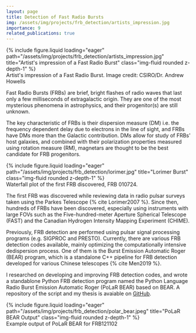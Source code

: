 ```yaml
---
layout: page
title: Detection of Fast Radio Bursts
img: /assets/img/projects/frb_detection/artists_impression.jpg
importance: 9
related_publications: true
---
```


<div class="row">
    <div class="col-sm mt-3 mt-md-0">
        {% include figure.liquid loading="eager" path="/assets/img/projects/frb_detection/artists_impression.jpg" title="Artist's impression of a Fast Radio Burst" class="img-fluid rounded z-depth-1" %}
    </div>
</div>
<div class="caption">
    Artist's impression of a Fast Radio Burst. Image credit: CSIRO/Dr. Andrew Howells
</div>

Fast Radio Bursts (FRBs) are brief, bright flashes of radio waves that last only a few milliseconds of extragalactic origin. They are one of the most mysterious phenomena in astrophysics, and their progenitor(s) are still unknown.

The key characteristic of FRBs is their dispersion measure (DM) i.e. the frequency dependent delay due to electrons in the line of sight, and FRBs have DMs more than the Galactic contribution. DMs allow for study of FRBs' host galaxies, and combined with their polarization properties measured using rotation measure (RM), magnetars are thought to be the best candidate for FRB progenitors.

<div class="row">
    <div class="col-sm mt-3 mt-md-0">
        {% include figure.liquid loading="eager" path="/assets/img/projects/frb_detection/lorimer.jpg" title="Lorimer Burst" class="img-fluid rounded z-depth-1" %}
    </div>
</div>
<div class="caption">
    Waterfall plot of the first FRB discovered, FRB 010724.
</div>

The first FRB was discovered while reviewing data in radio pulsar surveys taken using the Parkes Telescope {% cite Lorimer2007 %}. Since then, hundreds of FRBs have been discovered, especially using instruments with large FOVs such as the Five-hundred-meter Aperture Spherical Telescope (FAST) and the Canadian Hydrogen Intensity Mapping Experiment (CHIME).

Previously, FRB detection are performed using pulsar signal processing programs (e.g. SIGPROC and PRESTO). Currently, there are various FRB detection codes available, mainly optimizing the computationally intensive dedispersion process. One of them is the Burst Emission Automatic Roger (BEAR) program, which is a standalone C++ pipeline for FRB detection developed for various Chinese telescopes {% cite Men2019 %}.

I researched on developing and improving FRB detection codes, and wrote a standablone Python FRB detection program named the Python Language Radio Burst Emission Automatic Roger (PoLaR BEAR) based on BEAR. A repository of the script and my thesis is avaiable on [GitHub](https://github.com/affanadly/PoLaR-BEAR).

<div class="row">
    <div class="col-sm mt-3 mt-md-0">
        {% include figure.liquid loading="eager" path="/assets/img/projects/frb_detection/polar_bear.jpeg" title="PoLaR BEAR Output" class="img-fluid rounded z-depth-1" %}
    </div>
</div>
<div class="caption">
    Example output of PoLaR BEAR for FRB121102
</div>
